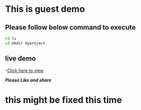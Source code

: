 # This is guest demo

## Please follow below command to execute 

````bash
cd ls 
cd mkdir myproject
````

## live demo 

-[Click here to view](www.google.com)

***Please Like and share***
# this might be fixed this time